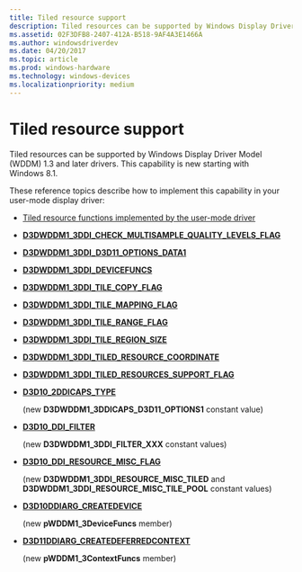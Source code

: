 ```yaml
---
title: Tiled resource support
description: Tiled resources can be supported by Windows Display Driver Model (WDDM) 1.3 and later drivers. This capability is new starting with Windows 8.1.
ms.assetid: 02F3DFB8-2407-412A-B518-9AF4A3E1466A
ms.author: windowsdriverdev
ms.date: 04/20/2017
ms.topic: article
ms.prod: windows-hardware
ms.technology: windows-devices
ms.localizationpriority: medium
---
```


# Tiled resource support


Tiled resources can be supported by Windows Display Driver Model (WDDM) 1.3 and later drivers. This capability is new starting with Windows 8.1.

These reference topics describe how to implement this capability in your user-mode display driver:

-   [Tiled resource functions implemented by the user-mode driver](https://msdn.microsoft.com/library/windows/hardware/dn458996)

-   [**D3DWDDM1\_3DDI\_CHECK\_MULTISAMPLE\_QUALITY\_LEVELS\_FLAG**](https://msdn.microsoft.com/library/windows/hardware/dn458987)

-   [**D3DWDDM1\_3DDI\_D3D11\_OPTIONS\_DATA1**](https://msdn.microsoft.com/library/windows/hardware/dn475744)

-   [**D3DWDDM1\_3DDI\_DEVICEFUNCS**](https://msdn.microsoft.com/library/windows/hardware/dn458988)

-   [**D3DWDDM1\_3DDI\_TILE\_COPY\_FLAG**](https://msdn.microsoft.com/library/windows/hardware/dn458989)

-   [**D3DWDDM1\_3DDI\_TILE\_MAPPING\_FLAG**](https://msdn.microsoft.com/library/windows/hardware/dn458990)

-   [**D3DWDDM1\_3DDI\_TILE\_RANGE\_FLAG**](https://msdn.microsoft.com/library/windows/hardware/dn458991)

-   [**D3DWDDM1\_3DDI\_TILE\_REGION\_SIZE**](https://msdn.microsoft.com/library/windows/hardware/dn440997)

-   [**D3DWDDM1\_3DDI\_TILED\_RESOURCE\_COORDINATE**](https://msdn.microsoft.com/library/windows/hardware/dn440996)

-   [**D3DWDDM1\_3DDI\_TILED\_RESOURCES\_SUPPORT\_FLAG**](https://msdn.microsoft.com/library/windows/hardware/dn475745)

-   [**D3D10\_2DDICAPS\_TYPE**](https://msdn.microsoft.com/library/windows/hardware/ff541894)

    (new **D3DWDDM1\_3DDICAPS\_D3D11\_OPTIONS1** constant value)

-   [**D3D10\_DDI\_FILTER**](https://msdn.microsoft.com/library/windows/hardware/ff541952)

    (new **D3DWDDM1\_3DDI\_FILTER\_XXX** constant values)

-   [**D3D10\_DDI\_RESOURCE\_MISC\_FLAG**](https://msdn.microsoft.com/library/windows/hardware/ff542004)

    (new **D3DWDDM1\_3DDI\_RESOURCE\_MISC\_TILED** and **D3DWDDM1\_3DDI\_RESOURCE\_MISC\_TILE\_POOL** constant values)

-   [**D3D10DDIARG\_CREATEDEVICE**](https://msdn.microsoft.com/library/windows/hardware/ff541664)

    (new **pWDDM1\_3DeviceFuncs** member)

-   [**D3D11DDIARG\_CREATEDEFERREDCONTEXT**](https://msdn.microsoft.com/library/windows/hardware/ff542044)

    (new **pWDDM1\_3ContextFuncs** member)

 

 





